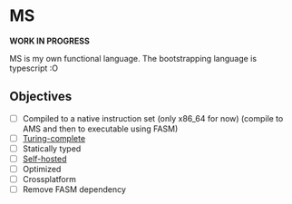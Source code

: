 # MS

**WORK IN PROGRESS**

MS is my own functional language.
The bootstrapping language is typescript :O

## Objectives

- [ ] Compiled to a native instruction set (only x86_64 for now) (compile to AMS and then to executable using FASM)
- [ ] [Turing-complete](./examples/rule110.ms)
- [ ] Statically typed
- [ ] [Self-hosted](<https://en.wikipedia.org/wiki/Self-hosting_(compilers)>)
- [ ] Optimized
- [ ] Crossplatform
- [ ] Remove FASM dependency
